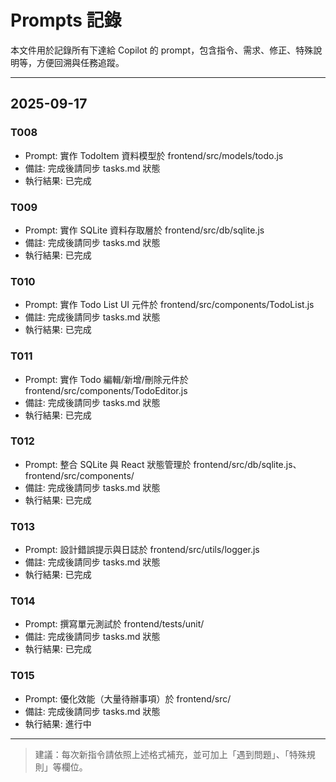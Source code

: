 # Prompts 記錄

本文件用於記錄所有下達給 Copilot 的 prompt，包含指令、需求、修正、特殊說明等，方便回溯與任務追蹤。

---

## 2025-09-17

### T008
- Prompt: 實作 TodoItem 資料模型於 frontend/src/models/todo.js
- 備註: 完成後請同步 tasks.md 狀態
- 執行結果: 已完成

### T009
- Prompt: 實作 SQLite 資料存取層於 frontend/src/db/sqlite.js
- 備註: 完成後請同步 tasks.md 狀態
- 執行結果: 已完成

### T010
- Prompt: 實作 Todo List UI 元件於 frontend/src/components/TodoList.js
- 備註: 完成後請同步 tasks.md 狀態
- 執行結果: 已完成

### T011
- Prompt: 實作 Todo 編輯/新增/刪除元件於 frontend/src/components/TodoEditor.js
- 備註: 完成後請同步 tasks.md 狀態
- 執行結果: 已完成

### T012
- Prompt: 整合 SQLite 與 React 狀態管理於 frontend/src/db/sqlite.js、frontend/src/components/
- 備註: 完成後請同步 tasks.md 狀態
- 執行結果: 已完成

### T013
- Prompt: 設計錯誤提示與日誌於 frontend/src/utils/logger.js
- 備註: 完成後請同步 tasks.md 狀態
- 執行結果: 已完成

### T014
- Prompt: 撰寫單元測試於 frontend/tests/unit/
- 備註: 完成後請同步 tasks.md 狀態
- 執行結果: 已完成

### T015
- Prompt: 優化效能（大量待辦事項）於 frontend/src/
- 備註: 完成後請同步 tasks.md 狀態
- 執行結果: 進行中

---

> 建議：每次新指令請依照上述格式補充，並可加上「遇到問題」、「特殊規則」等欄位。
